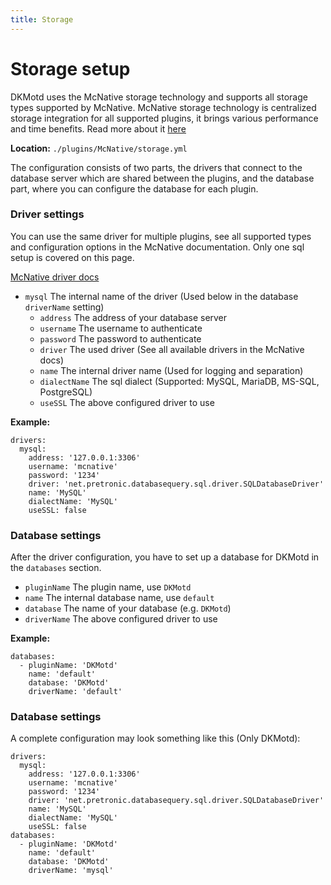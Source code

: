 ```yaml
---
title: Storage
---
```


# Storage setup

DKMotd uses the McNative storage technology and supports all storage types supported by McNative. McNative storage technology 
is centralized storage integration for all supported plugins, it brings various performance and time benefits. Read more about it [here](https://github.com/McNative/McNative/wiki/Storage-Configuration)

**Location:** ``./plugins/McNative/storage.yml``

The configuration consists of two parts, the drivers that connect to the database server which are
shared between the plugins, and the database part, where you can configure the database for each plugin.

### **Driver settings**

You can use the same driver for multiple plugins, see all supported types and configuration options in the McNative documentation. Only one sql setup is covered on this page.

[McNative driver docs](https://github.com/McNative/McNative/wiki/Storage-Configuration)

* ``mysql`` The internal name of the driver (Used below in the database `driverName` setting)
  * ``address`` The address of your database server
  * ``username`` The username to authenticate 
  * ``password`` The password to authenticate
  * ``driver`` The used driver (See all available drivers in the McNative docs)
  * ``name`` The internal driver name (Used for logging and separation)
  * ``dialectName`` The sql dialect (Supported: MySQL, MariaDB, MS-SQL, PostgreSQL)
  * ``useSSL`` The above configured driver to use
    
**Example:**
```
drivers: 
  mysql: 
    address: '127.0.0.1:3306'
    username: 'mcnative'
    password: '1234'
    driver: 'net.pretronic.databasequery.sql.driver.SQLDatabaseDriver'
    name: 'MySQL'
    dialectName: 'MySQL'
    useSSL: false
```

### **Database settings**

After the driver configuration, you have to set up a database for DKMotd in the `databases` section.

* ``pluginName`` The plugin name, use `DKMotd`
* ``name`` The internal database name, use `default`
* ``database`` The name of your database (e.g. `DKMotd`)
* ``driverName`` The above configured driver to use

**Example:**
```
databases: 
  - pluginName: 'DKMotd'
    name: 'default'
    database: 'DKMotd'
    driverName: 'default'
```

### **Database settings**
A complete configuration may look something like this (Only DKMotd):

```
drivers: 
  mysql: 
    address: '127.0.0.1:3306'
    username: 'mcnative'
    password: '1234'
    driver: 'net.pretronic.databasequery.sql.driver.SQLDatabaseDriver'
    name: 'MySQL'
    dialectName: 'MySQL'
    useSSL: false
databases: 
  - pluginName: 'DKMotd'
    name: 'default'
    database: 'DKMotd'
    driverName: 'mysql'
```
